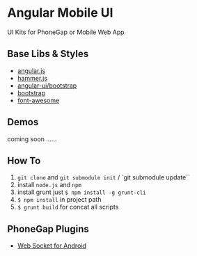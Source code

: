 # Angular Mobile UI

UI Kits for PhoneGap or Mobile Web App

## Base Libs & Styles

* [angular.js](https://github.com/angular/angular.js)
* [hammer.js](https://github.com/senchalabs/hammerjs)
* [angular-ui/bootstrap](https://github.com/angular-ui/bootstrap)
* [bootstrap](https://github.com/twbs/bootstrap)
* [font-awesome](https://github.com/FortAwesome/Font-Awesome)


## Demos

coming soon ……

## How To

1. `git clone` and `git submodule init` / `git submodule update``
2. install `node.js` and `npm`
3. install grunt just `$ npm install -g grunt-cli`
4. `$ npm install` in project path
5. `$ grunt build` for concat all scripts

## PhoneGap Plugins

* [Web Socket for Android](https://github.com/mkuklis/phonegap-websocket)
